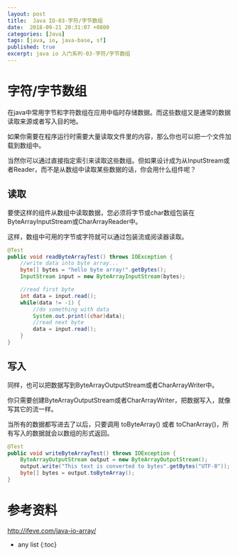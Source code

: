 ```yaml
---
layout: post
title:  Java IO-03-字符/字节数组
date:  2018-09-21 20:31:07 +0800
categories: [Java]
tags: [java, io, java-base, sf]
published: true
excerpt: java io 入门系列-03-字符/字节数组
---
```


# 字符/字节数组

在java中常用字节和字符数组在应用中临时存储数据。而这些数组又是通常的数据读取来源或者写入目的地。

如果你需要在程序运行时需要大量读取文件里的内容，那么你也可以把一个文件加载到数组中。

当然你可以通过直接指定索引来读取这些数组。但如果设计成为从InputStream或者Reader，而不是从数组中读取某些数据的话，你会用什么组件呢？


## 读取

要使这样的组件从数组中读取数据，您必须将字节或char数组包装在ByteArrayInputStream或CharArrayReader中。

这样，数组中可用的字节或字符就可以通过包装流或阅读器读取。

```java
@Test
public void readByteArrayTest() throws IOException {
    //write data into byte array...
    byte[] bytes = "hello byte array!".getBytes();
    InputStream input = new ByteArrayInputStream(bytes);

    //read first byte
    int data = input.read();
    while(data != -1) {
        //do something with data
        System.out.print((char)data);
        //read next byte
        data = input.read();
    }
}
```

## 写入

同样，也可以把数据写到ByteArrayOutputStream或者CharArrayWriter中。

你只需要创建ByteArrayOutputStream或者CharArrayWriter，把数据写入，就像写其它的流一样。

当所有的数据都写进去了以后，只要调用 toByteArray() 或者 toCharArray()，所有写入的数据就会以数组的形式返回。

```java
@Test
public void writeByteArrayTest() throws IOException {
    ByteArrayOutputStream output = new ByteArrayOutputStream();
    output.write("This text is converted to bytes".getBytes("UTF-8"));
    byte[] bytes = output.toByteArray();
}
```

# 参考资料

http://ifeve.com/java-io-array/

* any list
{:toc}